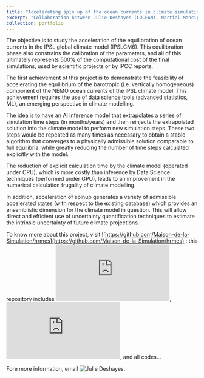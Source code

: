 ```yaml
---
title: "Accelerating spin up of the ocean currents in climate simulations"
excerpt: "Collaboration between Julie Deshayes (LOCEAN), Martial Mancip (Maison de la Simulation), Redouane Lguensat (IPSL), Nathan Cassereau (IDRIS) and Guillaume Gachon (ENS Lyon)"
collection: portfolio
---
```


The objective is to study the acceleration of the equilibration of ocean currents in the IPSL global climate model (IPSLCM6). This equilibration phase also constrains the calibration of the parameters, and all of this ultimately represents 500% of the computational cost of the final simulations, used by scientific projects or by IPCC reports.  

The first achievement of this project is to demonstrate the feasibility of accelerating the equilibrium of the barotropic (i.e. vertically homogeneous) component of the NEMO ocean currents of the IPSL climate model. This achievement requires the use of data science tools (advanced statistics, ML), an emerging perspective in climate modelling. 

The idea is to have an AI inference model that extrapolates a series of simulation time steps (in months/years) and then reinjects the extrapolated solution into the climate model to perform new simulation steps. These two steps would be repeated as many times as necessary to obtain a stable algorithm that converges to a physically admissible solution comparable to full equilibria, while greatly reducing the number of time steps calculated explicitly with the model. 

The reduction of explicit calculation time by the climate model (operated under CPU), which is more costly than inference by Data Science techniques (performed under GPU), leads to an improvement in the numerical calculation frugality of climate modelling. 

In addition, acceleration of spinup generates a variety of admissible accelerated states (with respect to the existing database) which provides an ensemblistic dimension for the climate model in question. This will allow direct and efficient use of uncertainty quantification techniques to estimate the intrinsic uncertainty of future climate projections.

To know more about this project, visit ![https://github.com/Maison-de-la-Simulation/hrmes](https://github.com/Maison-de-la-Simulation/hrmes) : this repository includes ![a Concept note that includes results](https://github.com/Maison-de-la-Simulation/hrmes/blob/master/concept/concept.md), ![Meeting notes (in French)](https://github.com/Maison-de-la-Simulation/hrmes/blob/master/Meetings/meeting.md), and all codes...

Fore more information, email ![Julie Deshayes](https://juliedeshayes.github.io/).



